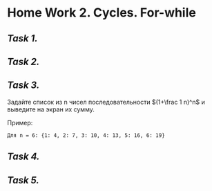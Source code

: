 # **Home Work 2. Сycles. For-while**
## *Task 1.*

## *Task 2.*

## *Task 3.*
 Задайте список из n чисел последовательности $(1+\frac 1 n)^n$ и    выведите на экран их сумму.

Пример:

    Для n = 6: {1: 4, 2: 7, 3: 10, 4: 13, 5: 16, 6: 19}
## *Task 4.*

## *Task 5.*
